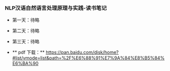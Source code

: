 ### NLP汉语自然语言处理原理与实践-读书笔记
- 第一天：待略

- 第二天：待略

- 第三天：待略

- ** pdf 下载：**
https://pan.baidu.com/disk/home?#list/vmode=list&path=%2F%E6%88%91%E7%9A%84%E8%B5%84%E6%BA%90
